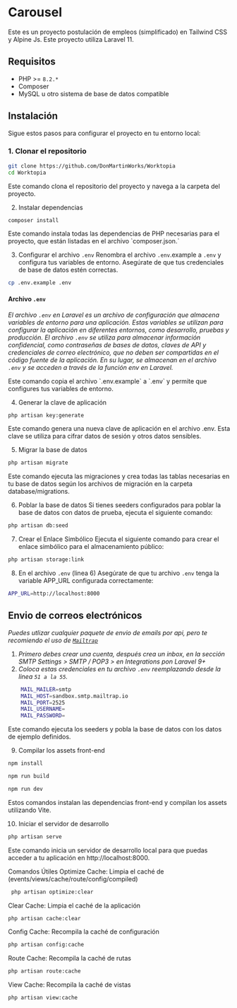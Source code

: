 # Carousel

Este es un proyecto postulación de empleos (simplificado) en Tailwind CSS y Alpine Js. Este proyecto utiliza Laravel 11.

## Requisitos

-   PHP >= `8.2.*`
-   Composer
-   MySQL u otro sistema de base de datos compatible

## Instalación

Sigue estos pasos para configurar el proyecto en tu entorno local:

### 1. Clonar el repositorio

```bash
git clone https://github.com/DonMartinWorks/Worktopia
cd Worktopia
```

<p>Este comando clona el repositorio del proyecto y navega a la carpeta del proyecto.</p>

2. Instalar dependencias

```bash
composer install
```

<p>Este comando instala todas las dependencias de PHP necesarias para el proyecto, que están listadas en el archivo `composer.json.`</p>

3. Configurar el archivo `.env`
   Renombra el archivo `.env`.example a `.env` y configura tus variables de entorno. Asegúrate de que tus credenciales de base de datos estén correctas.

```bash
cp .env.example .env
```

#### Archivo `.env`

_El archivo `.env` en Laravel es un archivo de configuración que almacena variables de entorno para una aplicación. Estas variables se utilizan para configurar la aplicación en diferentes entornos, como desarrollo, pruebas y producción. El archivo `.env` se utiliza para almacenar información confidencial, como contraseñas de bases de datos, claves de API y credenciales de correo electrónico, que no deben ser compartidas en el código fuente de la aplicación. En su lugar, se almacenan en el archivo `.env` y se acceden a través de la función env en Laravel._

<p>Este comando copia el archivo `.env.example` a `.env` y permite que configures tus variables de entorno.</p>

4. Generar la clave de aplicación

```bash
php artisan key:generate
```

Este comando genera una nueva clave de aplicación en el archivo .env. Esta clave se utiliza para cifrar datos de sesión y otros datos sensibles.

5. Migrar la base de datos

```bash
php artisan migrate
```

Este comando ejecuta las migraciones y crea todas las tablas necesarias en tu base de datos según los archivos de migración en la carpeta database/migrations.

6. Poblar la base de datos
   Si tienes seeders configurados para poblar la base de datos con datos de prueba, ejecuta el siguiente comando:

```bash
php artisan db:seed
```

7. Crear el Enlace Simbólico
   Ejecuta el siguiente comando para crear el enlace simbólico para el almacenamiento público:

```bash
php artisan storage:link
```

8. En el archivo `.env` (linea 6)
   Asegúrate de que tu archivo `.env` tenga la variable APP_URL configurada correctamente:

```bash
APP_URL=http://localhost:8000
```

## Envio de correos electrónicos

_Puedes utlizar cualquier paquete de envio de emails por api, pero te recomiendo el uso de <a href="https://mailtrap.io/">`Mailtrap`</a>_

1. _Primero debes crear una cuenta, después crea un inbox, en la sección SMTP Settings > SMTP / POP3 > en Integrations pon Laravel 9+_
2. _Coloca estas credenciales en tu archivo `.env` reemplazando desde la linea `51 a la 55`._

```bash
    MAIL_MAILER=smtp
    MAIL_HOST=sandbox.smtp.mailtrap.io
    MAIL_PORT=2525
    MAIL_USERNAME=
    MAIL_PASSWORD=
```

Este comando ejecuta los seeders y pobla la base de datos con los datos de ejemplo definidos.

9. Compilar los assets front-end

```bash
npm install
```

```bash
npm run build
```

```bash
npm run dev
```

Estos comandos instalan las dependencias front-end y compilan los assets utilizando Vite.

10. Iniciar el servidor de desarrollo

```bash
php artisan serve
```

Este comando inicia un servidor de desarrollo local para que puedas acceder a tu aplicación en http://localhost:8000.

Comandos Útiles
Optimize Cache: Limpia el caché de (events/views/cache/route/config/compiled)

```bash
 php artisan optimize:clear
```

Clear Cache: Limpia el caché de la aplicación

```bash
php artisan cache:clear
```

Config Cache: Recompila la caché de configuración

```bash
php artisan config:cache
```

Route Cache: Recompila la caché de rutas

```bash
php artisan route:cache
```

View Cache: Recompila la caché de vistas

```bash
php artisan view:cache
```

